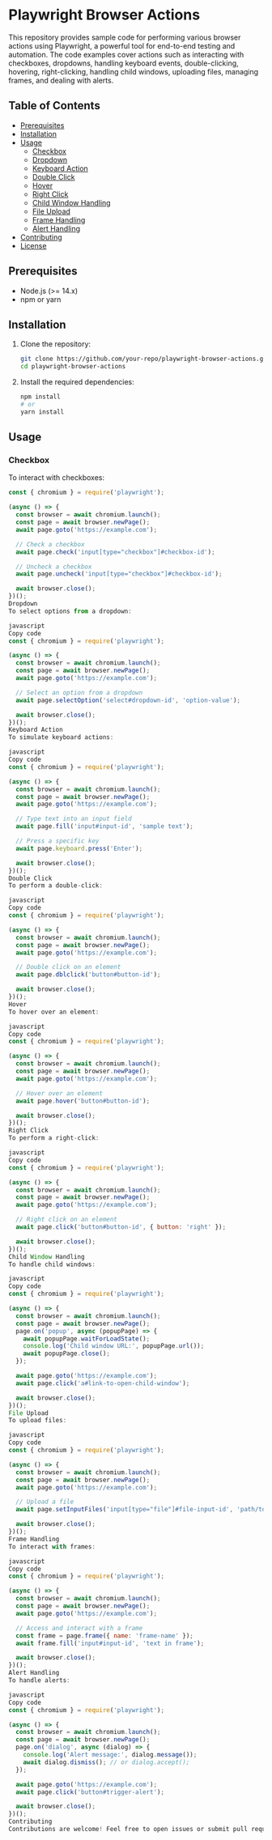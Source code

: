# Playwright Browser Actions

This repository provides sample code for performing various browser actions using Playwright, a powerful tool for end-to-end testing and automation. The code examples cover actions such as interacting with checkboxes, dropdowns, handling keyboard events, double-clicking, hovering, right-clicking, handling child windows, uploading files, managing frames, and dealing with alerts.

## Table of Contents

- [Prerequisites](#prerequisites)
- [Installation](#installation)
- [Usage](#usage)
  - [Checkbox](#checkbox)
  - [Dropdown](#dropdown)
  - [Keyboard Action](#keyboard-action)
  - [Double Click](#double-click)
  - [Hover](#hover)
  - [Right Click](#right-click)
  - [Child Window Handling](#child-window-handling)
  - [File Upload](#file-upload)
  - [Frame Handling](#frame-handling)
  - [Alert Handling](#alert-handling)
- [Contributing](#contributing)
- [License](#license)

## Prerequisites

- Node.js (>= 14.x)
- npm or yarn

## Installation

1. Clone the repository:

    ```bash
    git clone https://github.com/your-repo/playwright-browser-actions.git
    cd playwright-browser-actions
    ```

2. Install the required dependencies:

    ```bash
    npm install
    # or
    yarn install
    ```

## Usage

### Checkbox

To interact with checkboxes:

```javascript
const { chromium } = require('playwright');

(async () => {
  const browser = await chromium.launch();
  const page = await browser.newPage();
  await page.goto('https://example.com');

  // Check a checkbox
  await page.check('input[type="checkbox"]#checkbox-id');

  // Uncheck a checkbox
  await page.uncheck('input[type="checkbox"]#checkbox-id');

  await browser.close();
})();
Dropdown
To select options from a dropdown:

javascript
Copy code
const { chromium } = require('playwright');

(async () => {
  const browser = await chromium.launch();
  const page = await browser.newPage();
  await page.goto('https://example.com');

  // Select an option from a dropdown
  await page.selectOption('select#dropdown-id', 'option-value');

  await browser.close();
})();
Keyboard Action
To simulate keyboard actions:

javascript
Copy code
const { chromium } = require('playwright');

(async () => {
  const browser = await chromium.launch();
  const page = await browser.newPage();
  await page.goto('https://example.com');

  // Type text into an input field
  await page.fill('input#input-id', 'sample text');

  // Press a specific key
  await page.keyboard.press('Enter');

  await browser.close();
})();
Double Click
To perform a double-click:

javascript
Copy code
const { chromium } = require('playwright');

(async () => {
  const browser = await chromium.launch();
  const page = await browser.newPage();
  await page.goto('https://example.com');

  // Double click on an element
  await page.dblclick('button#button-id');

  await browser.close();
})();
Hover
To hover over an element:

javascript
Copy code
const { chromium } = require('playwright');

(async () => {
  const browser = await chromium.launch();
  const page = await browser.newPage();
  await page.goto('https://example.com');

  // Hover over an element
  await page.hover('button#button-id');

  await browser.close();
})();
Right Click
To perform a right-click:

javascript
Copy code
const { chromium } = require('playwright');

(async () => {
  const browser = await chromium.launch();
  const page = await browser.newPage();
  await page.goto('https://example.com');

  // Right click on an element
  await page.click('button#button-id', { button: 'right' });

  await browser.close();
})();
Child Window Handling
To handle child windows:

javascript
Copy code
const { chromium } = require('playwright');

(async () => {
  const browser = await chromium.launch();
  const page = await browser.newPage();
  page.on('popup', async (popupPage) => {
    await popupPage.waitForLoadState();
    console.log('Child window URL:', popupPage.url());
    await popupPage.close();
  });

  await page.goto('https://example.com');
  await page.click('a#link-to-open-child-window');

  await browser.close();
})();
File Upload
To upload files:

javascript
Copy code
const { chromium } = require('playwright');

(async () => {
  const browser = await chromium.launch();
  const page = await browser.newPage();
  await page.goto('https://example.com');

  // Upload a file
  await page.setInputFiles('input[type="file"]#file-input-id', 'path/to/file.txt');

  await browser.close();
})();
Frame Handling
To interact with frames:

javascript
Copy code
const { chromium } = require('playwright');

(async () => {
  const browser = await chromium.launch();
  const page = await browser.newPage();
  await page.goto('https://example.com');

  // Access and interact with a frame
  const frame = page.frame({ name: 'frame-name' });
  await frame.fill('input#input-id', 'text in frame');

  await browser.close();
})();
Alert Handling
To handle alerts:

javascript
Copy code
const { chromium } = require('playwright');

(async () => {
  const browser = await chromium.launch();
  const page = await browser.newPage();
  page.on('dialog', async (dialog) => {
    console.log('Alert message:', dialog.message());
    await dialog.dismiss(); // or dialog.accept();
  });

  await page.goto('https://example.com');
  await page.click('button#trigger-alert');

  await browser.close();
})();
Contributing
Contributions are welcome! Feel free to open issues or submit pull requests with improvements or new features.
